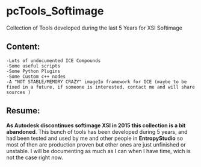 # pcTools_Softimage
Collection of Tools developed during the last 5 Years for XSI Softimage

## Content:
	-Lots of undocumented ICE Compounds
	-Some useful scripts
	-Some Python Plugins
	-Some Custom c++ nodes
	-A "NOT STABLE/MEMORY CRAZY" imageIo framework for ICE (maybe to be fixed in a future, if someone is interested, contact me and will share sources )
  
## Resume:
  **As Autodesk discontinues softimage XSI in 2015 this collection is a bit abandoned**.
  This bunch of tools has been developed during 5 years, and had been tested and used by me and other people in **EntropyStudio** so most of then are production proven but other ones are just unfinished or unstable. I will be documenting as much as I can when I have time, wich is not the case right now.
